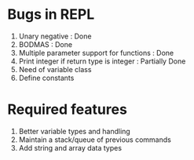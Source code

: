 # Bugs in REPL

1. Unary negative : Done
2. BODMAS : Done
3. Multiple parameter support for functions : Done
4. Print integer if return type is integer : Partially Done
5. Need of variable class
6. Define constants

# Required features

1. Better variable types and handling
2. Maintain a stack/queue of previous commands
3. Add string and array data types

